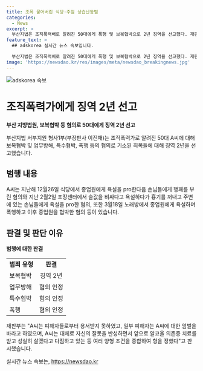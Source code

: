 ```yaml
---
title: 조폭 묻어버린 식당·주점 상습난동범
categories:
  - News
excerpt: >
  부산지법은 조직폭력배로 알려진 50대에게 폭행 및 보복협박으로 2년 징역을 선고했다. 재판부는 피해자들로부터 용서받지 못하고 엄벌을 요구받았지만, 피고인이 반성하며 알코올 의존증 치료를 받고 성실히 살 것을 다짐하는 등 여러 양형 조건을 종합하여 형을 정했다고 밝혔다. A씨는 식당에서의 폭행과 업무 방해, 포장센터에서의 욕설과 협박, 노래방에서의 욕설과 폭행 등 다수의 혐의를 받고 있었다.
feature_text: >
  ## adskorea 실시간 뉴스 속보입니다.

  부산지법은 조직폭력배로 알려진 50대에게 폭행 및 보복협박으로 2년 징역을 선고했다. 재판부는 피해자들로부터 용서받지 못하고 엄벌을 요구받았지만, 피고인이 반성하며 알코올 의존증 치료를 받고 성실히 살 것을 다짐하는 등 여러 양형 조건을 종합하여 형을 정했다고 밝혔다. A씨는 식당에서의 폭행과 업무 방해, 포장센터에서의 욕설과 협박, 노래방에서의 욕설과 폭행 등 다수의 혐의를 받고 있었다.
image: 'https://newsdao.kr/res/images/meta/newsdao_breakingnews.jpg'
---
```


<p><img src="https://newsdao.kr/res/images/meta/newsdao_breakingnews.jpg" alt="adskorea 속보" /></p>

<h1 data-ke-size="size26">조직폭력가에게 징역 2년 선고</h1>

<p data-ke-size="size16"><b>부산 지방법원, 보복협박 등 혐의로 50대에게 징역 2년 선고</b></p>

<p data-ke-size="size16">부산지법 서부지원 형사1부(부장판사 이진재)는 조직폭력가로 알려진 50대 A씨에 대해 보복협박 및 업무방해, 특수협박, 폭행 등의 혐의로 기소된 죄목들에 대해 징역 2년을 선고했습니다.</p>

<h2 data-ke-size="size24">범행 내용</h2>

<p data-ke-size="size16">A씨는 지난해 12월26일 식당에서 종업원에게 욕설을 pro한다음 손님들에게 행패를 부린 혐의와 지난 2월2일 포장센터에서 술값을 비싸다고 욕설하다가 흉기를 꺼내고 주변에 있는 손님들에게 욕설을 pro한 혐의, 또한 3월18일 노래방에서 종업원에게 욕설하며 폭행하고 이후 종업원을 협박한 혐의 등이 있습니다.</p>

<h2 data-ke-size="size24">판결 및 판단 이유</h2>

<p data-ke-size="size16"><b>범행에 대한 판결</b></p>

<table>
  <tr>
    <td><b>범죄 유형</b></td>
    <td style="text-align: center; height: 17px;"><b>판결</b></td>
  </tr>
  <tr>
    <td>보복협박</td>
    <td style="text-align: center; height: 17px;">징역 2년</td>
  </tr>
  <tr>
    <td>업무방해</td>
    <td style="text-align: center; height: 17px;">혐의 인정</td>
  </tr>
  <tr>
    <td>특수협박</td>
    <td style="text-align: center; height: 17px;">혐의 인정</td>
  </tr>
  <tr>
    <td>폭행</td>
    <td style="text-align: center; height: 17px;">혐의 인정</td>
  </tr>
</table>

<p data-ke-size="size16">재판부는 "A씨는 피해자들로부터 용서받지 못하였고, 일부 피해자는 A씨에 대한 엄벌을 바라고 하였으며, A씨는 대체로 자신의 잘못을 반성하면서 앞으로 알코올 의존증 치료를 받고 성실히 살겠다고 다짐하고 있는 등 여러 양형 조건을 종합하여 형을 정했다"고 판시했습니다.</p>
실시간 뉴스 속보는, <a href="https://newsdao.kr" rel="dofollow">https://newsdao.kr</a>


